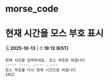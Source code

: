 # morse_code
# 현재 시간을 모스 부호 표시
<!-- MORSE_TIME_START -->
🗓️ **2025-10-13** | ⏰ **19:12 (KST)**

```
현재 시간을 입력하세요. 모스 부호로 바꿉니다
.---- ----. .---- ..---
모스 부호를 다시 현재 시간으로 바꿉니다
1912
```
<!-- MORSE_TIME_END -->
